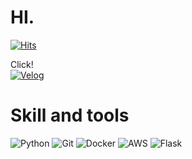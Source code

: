 # HI.
[![Hits](https://hits.seeyoufarm.com/api/count/incr/badge.svg?url=https://github.com/CHAHANS)](https://hits.seeyoufarm.com)

Click!</br>
[![Velog](https://img.shields.io/badge/-velog-20C997?style=for-the-badge&logo=Velog&logoColor=fff)](https://velog.io/@cha0129krl)

# Skill and tools
![Python](https://img.shields.io/badge/-Python-3776ab?style=for-the-badge&logo=python&logoColor=fff)
![Git](https://img.shields.io/badge/-Git-F05032?style=for-the-badge&logo=Git&logoColor=fff)
![Docker](https://img.shields.io/badge/-Docker-2496ED?style=for-the-badge&logo=Docker&logoColor=fff)
![AWS](https://img.shields.io/badge/-aws-232F3E?style=for-the-badge&logo=amazon-aws&logoColor=fff)
![Flask](https://img.shields.io/badge/-Flask-000000?style=for-the-badge&logo=Flask&logoColor=fff)
